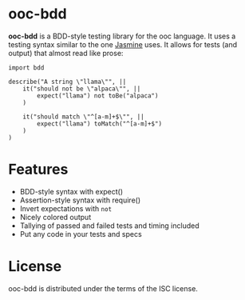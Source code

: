 # ooc-bdd

**ooc-bdd** is a BDD-style testing library for the ooc language. It uses a
testing syntax similar to the one [Jasmine](http://pivotal.github.com/jasmine/)
uses. It allows for tests (and output) that almost read like prose:

```ooc
import bdd

describe("A string \"llama\"", ||
    it("should not be \"alpaca\"", ||
        expect("llama") not toBe("alpaca")
    )

    it("should match \"^[a-m]+$\"", ||
        expect("llama") toMatch("^[a-m]+$")
    )
)
```

# Features

- BDD-style syntax with expect()
- Assertion-style syntax with require()
- Invert expectations with `not`
- Nicely colored output
- Tallying of passed and failed tests and timing included
- Put any code in your tests and specs

# License

ooc-bdd is distributed under the terms of the ISC license.
